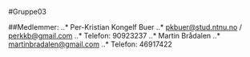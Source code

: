 #Gruppe03

##Medlemmer:
..* Per-Kristian Kongelf Buer
    ..* pkbuer@stud.ntnu.no / perkkb@gmail.com
    ..* Telefon: 90923237
..* Martin Brådalen
    ..* martinbradalen@gmail.com
    ..* Telefon: 46917422